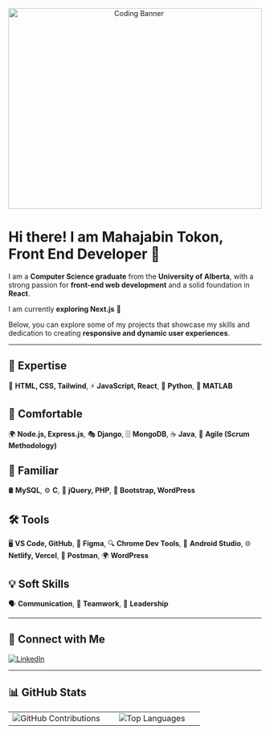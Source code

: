 <p align="center">
  <img src="https://i.ibb.co/vxVNx9PV/Git-Hub-Banner.jpg" alt="Coding Banner" style="width: 100%; height: 400px; object-fit: cover;">
</p>

# Hi there! I am Mahajabin Tokon, Front End Developer 👋

I am a **Computer Science graduate** from the **University of Alberta**, with a strong passion for **front-end web development** and a solid foundation in **React**.  

I am currently **exploring Next.js** 🚀  

Below, you can explore some of my projects that showcase my skills and dedication to creating **responsive and dynamic user experiences**.  

---

## 🚀 **Expertise**
🎨 **HTML, CSS, Tailwind**, ⚡ **JavaScript, React**, 🐍 **Python**, 🧮 **MATLAB**  

## 🔧 **Comfortable**
🌍 **Node.js, Express.js**, 🎭 **Django**, 🗄️ **MongoDB**, ☕ **Java**, 🔄 **Agile (Scrum Methodology)**  

## 📌 **Familiar**
🛢 **MySQL**, ⚙️ **C**, 🔗 **jQuery, PHP**, 🎨 **Bootstrap, WordPress**  

## 🛠 **Tools**
🖥 **VS Code, GitHub**, 🎨 **Figma**, 🔍 **Chrome Dev Tools**, 📱 **Android Studio**, 🌐 **Netlify, Vercel**, 📡 **Postman**, 🌍 **WordPress**  

## 💡 **Soft Skills**
🗣 **Communication**, 🤝 **Teamwork**, 🎯 **Leadership**  

---

## 🔗 **Connect with Me**
[![LinkedIn](https://img.shields.io/badge/LinkedIn-Connect-blue?style=flat&logo=linkedin)](https://www.linkedin.com/in/mahajabintokon)

---

## 📊 **GitHub Stats**
<table>
  <tr>
    <td align="center" width="50%">
      <img src="https://github-readme-streak-stats.herokuapp.com/?user=Mahajabin-Tokon&theme=dark&hide_border=true" 
           alt="GitHub Contributions" 
           />
    </td>
    <td align="center" width="50%">
      <img src="https://github-readme-stats.vercel.app/api/top-langs/?username=Mahajabin-Tokon&layout=compact&theme=dark&hide_border=true&langs_count=8" 
           alt="Top Languages" 
          />
    </td>
  </tr>
</table>




